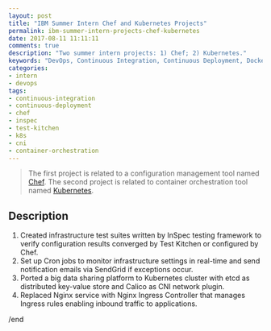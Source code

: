 ```yaml
---
layout: post
title: "IBM Summer Intern Chef and Kubernetes Projects"
permalink: ibm-summer-intern-projects-chef-kubernetes
date: 2017-08-11 11:11:11
comments: true
description: "Two summer intern projects: 1) Chef; 2) Kubernetes."
keywords: "DevOps, Continuous Integration, Continuous Deployment, Docker, Vagrant, Chef, Inspec, Test Kitchen, Kubernetes, Minikube, Ingress, Nginx, etcd, CNI, Calico, SaaS"
categories:
- intern
- devops
tags:
- continuous-integration
- continuous-deployment
- chef
- inspec
- test-kitchen
- k8s
- cni
- container-orchestration
---
```


> The first project is related to a configuration management tool named [Chef](https://www.chef.io/chef/). The second project is related to container orchestration tool named [Kubernetes](https://kubernetes.io).

## Description

1. Created infrastructure test suites written by InSpec testing framework to verify configuration results converged by Test Kitchen or
configured by Chef.
2. Set up Cron jobs to monitor infrastructure settings in real-time and send notification emails via SendGrid if exceptions occur.
3. Ported a big data sharing platform to Kubernetes cluster with etcd as distributed key-value store and Calico as CNI network plugin.
4. Replaced Nginx service with Nginx Ingress Controller that manages Ingress rules enabling inbound traffic to applications.


/end
